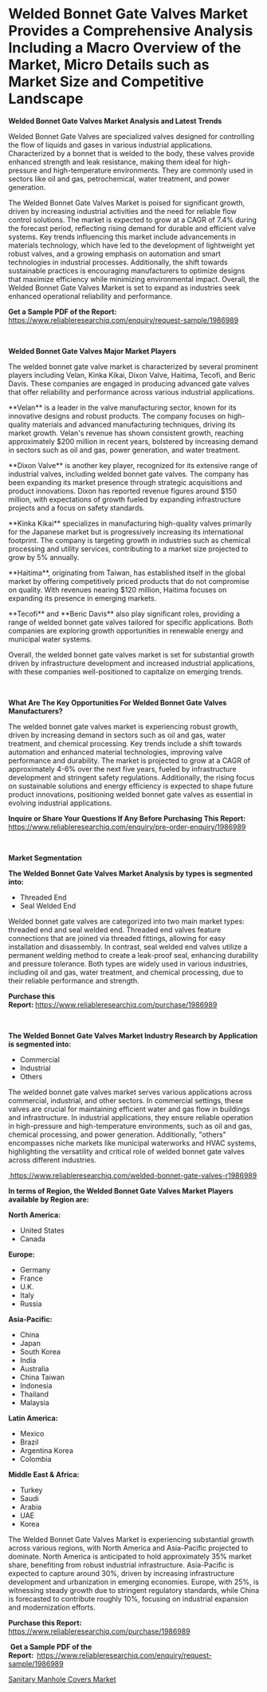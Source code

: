 <p><h1>Welded Bonnet Gate Valves Market Provides a Comprehensive Analysis Including a Macro Overview of the Market, Micro Details such as Market Size and Competitive Landscape</h1></p><p><strong>Welded Bonnet Gate Valves Market Analysis and Latest Trends</strong></p>
<p><p>Welded Bonnet Gate Valves are specialized valves designed for controlling the flow of liquids and gases in various industrial applications. Characterized by a bonnet that is welded to the body, these valves provide enhanced strength and leak resistance, making them ideal for high-pressure and high-temperature environments. They are commonly used in sectors like oil and gas, petrochemical, water treatment, and power generation.</p><p>The Welded Bonnet Gate Valves Market is poised for significant growth, driven by increasing industrial activities and the need for reliable flow control solutions. The market is expected to grow at a CAGR of 7.4% during the forecast period, reflecting rising demand for durable and efficient valve systems. Key trends influencing this market include advancements in materials technology, which have led to the development of lightweight yet robust valves, and a growing emphasis on automation and smart technologies in industrial processes. Additionally, the shift towards sustainable practices is encouraging manufacturers to optimize designs that maximize efficiency while minimizing environmental impact. Overall, the Welded Bonnet Gate Valves Market is set to expand as industries seek enhanced operational reliability and performance.</p></p>
<p><strong>Get a Sample PDF of the Report:&nbsp;</strong> <a href="https://www.reliableresearchiq.com/enquiry/request-sample/1986989?utm_campaign=2662&utm_medium=2&utm_source=Github&utm_content=ia&utm_term=02032025&utm_id=welded-bonnet-gate-valves">https://www.reliableresearchiq.com/enquiry/request-sample/1986989</a></p>
<p>&nbsp;</p>
<p><strong>Welded Bonnet Gate Valves Major Market Players</strong></p>
<p><p>The welded bonnet gate valve market is characterized by several prominent players including Velan, Kinka Kikai, Dixon Valve, Haitima, Tecofi, and Beric Davis. These companies are engaged in producing advanced gate valves that offer reliability and performance across various industrial applications.</p><p>**Velan** is a leader in the valve manufacturing sector, known for its innovative designs and robust products. The company focuses on high-quality materials and advanced manufacturing techniques, driving its market growth. Velan's revenue has shown consistent growth, reaching approximately $200 million in recent years, bolstered by increasing demand in sectors such as oil and gas, power generation, and water treatment.</p><p>**Dixon Valve** is another key player, recognized for its extensive range of industrial valves, including welded bonnet gate valves. The company has been expanding its market presence through strategic acquisitions and product innovations. Dixon has reported revenue figures around $150 million, with expectations of growth fueled by expanding infrastructure projects and a focus on safety standards.</p><p>**Kinka Kikai** specializes in manufacturing high-quality valves primarily for the Japanese market but is progressively increasing its international footprint. The company is targeting growth in industries such as chemical processing and utility services, contributing to a market size projected to grow by 5% annually.</p><p>**Haitima**, originating from Taiwan, has established itself in the global market by offering competitively priced products that do not compromise on quality. With revenues nearing $120 million, Haitima focuses on expanding its presence in emerging markets.</p><p>**Tecofi** and **Beric Davis** also play significant roles, providing a range of welded bonnet gate valves tailored for specific applications. Both companies are exploring growth opportunities in renewable energy and municipal water systems.</p><p>Overall, the welded bonnet gate valves market is set for substantial growth driven by infrastructure development and increased industrial applications, with these companies well-positioned to capitalize on emerging trends.</p></p>
<p>&nbsp;</p>
<p><strong>What Are The Key Opportunities For Welded Bonnet Gate Valves Manufacturers?</strong></p>
<p><p>The welded bonnet gate valves market is experiencing robust growth, driven by increasing demand in sectors such as oil and gas, water treatment, and chemical processing. Key trends include a shift towards automation and enhanced material technologies, improving valve performance and durability. The market is projected to grow at a CAGR of approximately 4-6% over the next five years, fueled by infrastructure development and stringent safety regulations. Additionally, the rising focus on sustainable solutions and energy efficiency is expected to shape future product innovations, positioning welded bonnet gate valves as essential in evolving industrial applications.</p></p>
<p><strong>Inquire or Share Your Questions If Any Before Purchasing This Report:</strong> <a href="https://www.reliableresearchiq.com/enquiry/pre-order-enquiry/1986989?utm_campaign=2662&utm_medium=2&utm_source=Github&utm_content=ia&utm_term=02032025&utm_id=welded-bonnet-gate-valves">https://www.reliableresearchiq.com/enquiry/pre-order-enquiry/1986989</a></p>
<p>&nbsp;</p>
<p><strong>Market Segmentation</strong></p>
<p><strong>The Welded Bonnet Gate Valves Market Analysis by types is segmented into:</strong></p>
<p><ul><li>Threaded End</li><li>Seal Welded End</li></ul></p>
<p><p>Welded bonnet gate valves are categorized into two main market types: threaded end and seal welded end. Threaded end valves feature connections that are joined via threaded fittings, allowing for easy installation and disassembly. In contrast, seal welded end valves utilize a permanent welding method to create a leak-proof seal, enhancing durability and pressure tolerance. Both types are widely used in various industries, including oil and gas, water treatment, and chemical processing, due to their reliable performance and strength.</p></p>
<p><strong>Purchase this Report:&nbsp;</strong><a href="https://www.reliableresearchiq.com/purchase/1986989?utm_campaign=2662&utm_medium=2&utm_source=Github&utm_content=ia&utm_term=02032025&utm_id=welded-bonnet-gate-valves">https://www.reliableresearchiq.com/purchase/1986989</a></p>
<p>&nbsp;</p>
<p><strong>The Welded Bonnet Gate Valves Market Industry Research by Application is segmented into:</strong></p>
<p><ul><li>Commercial</li><li>Industrial</li><li>Others</li></ul></p>
<p><p>The welded bonnet gate valves market serves various applications across commercial, industrial, and other sectors. In commercial settings, these valves are crucial for maintaining efficient water and gas flow in buildings and infrastructure. In industrial applications, they ensure reliable operation in high-pressure and high-temperature environments, such as oil and gas, chemical processing, and power generation. Additionally, "others" encompasses niche markets like municipal waterworks and HVAC systems, highlighting the versatility and critical role of welded bonnet gate valves across different industries.</p></p>
<p><a href="https://www.reliableresearchiq.com/welded-bonnet-gate-valves-r1986989?utm_campaign=2662&utm_medium=2&utm_source=Github&utm_content=ia&utm_term=02032025&utm_id=welded-bonnet-gate-valves">&nbsp;https://www.reliableresearchiq.com/welded-bonnet-gate-valves-r1986989</a></p>
<p><strong>In terms of Region, the Welded Bonnet Gate Valves Market Players available by Region are:</strong></p>
<p>
    <p> <strong> North America: </strong>
        <ul>
            <li>United States</li>
            <li>Canada</li>
        </ul>
        </p> 
    <p> <strong> Europe: </strong>
        <ul>
            <li>Germany</li>
            <li>France</li>
            <li>U.K.</li>
            <li>Italy</li>
            <li>Russia</li>
        </ul>
        </p> 
    <p> <strong> Asia-Pacific: </strong>
        <ul>
            <li>China</li>
            <li>Japan</li>
            <li>South Korea</li>
            <li>India</li>
            <li>Australia</li>
            <li>China Taiwan</li>
            <li>Indonesia</li>
            <li>Thailand</li>
            <li>Malaysia</li>
        </ul>
        </p> 
    <p> <strong> Latin America: </strong>
        <ul>
            <li>Mexico</li>
            <li>Brazil</li>
            <li>Argentina Korea</li>
            <li>Colombia</li>
        </ul>
        </p> 
    <p> <strong> Middle East & Africa: </strong>
        <ul>
            <li>Turkey</li>
            <li>Saudi</li>
            <li>Arabia</li>
            <li>UAE</li>
            <li>Korea</li>
        </ul>
    </p>
    </p>
<p><p>The Welded Bonnet Gate Valves Market is experiencing substantial growth across various regions, with North America and Asia-Pacific projected to dominate. North America is anticipated to hold approximately 35% market share, benefiting from robust industrial infrastructure. Asia-Pacific is expected to capture around 30%, driven by increasing infrastructure development and urbanization in emerging economies. Europe, with 25%, is witnessing steady growth due to stringent regulatory standards, while China is forecasted to contribute roughly 10%, focusing on industrial expansion and modernization efforts.</p></p>
<p><strong>Purchase this Report: </strong><a href="https://www.reliableresearchiq.com/purchase/1986989?utm_campaign=2662&utm_medium=2&utm_source=Github&utm_content=ia&utm_term=02032025&utm_id=welded-bonnet-gate-valves">https://www.reliableresearchiq.com/purchase/1986989</a></p>
<p>&nbsp;<strong>Get a Sample PDF of the Report:&nbsp;&nbsp;</strong><a href="https://www.reliableresearchiq.com/enquiry/request-sample/1986989?utm_campaign=2662&utm_medium=2&utm_source=Github&utm_content=ia&utm_term=02032025&utm_id=welded-bonnet-gate-valves">https://www.reliableresearchiq.com/enquiry/request-sample/1986989</a></p>
<p><strong></strong></p>
<p><p><a href="https://github.com/rushanday/Market-Research-Report-List-1/blob/main/sanitary-manhole-covers-market.md?utm_campaign=2662&utm_medium=2&utm_source=Github&utm_content=ia&utm_term=02032025&utm_id=welded-bonnet-gate-valves">Sanitary Manhole Covers Market</a></p></p>
